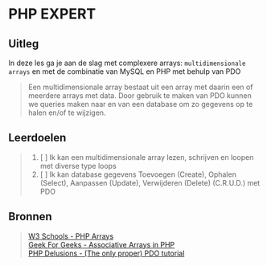 # PHP EXPERT

## Uitleg

In deze les ga je aan de slag met complexere arrays: `multidimensionale arrays` en met de combinatie van MySQL en PHP met behulp van PDO

> Een multidimensionale array bestaat uit een array met daarin een of meerdere arrays met data.
> Door gebruik te maken van PDO kunnen we queries maken naar en van een database om zo gegevens op te halen en/of te wijzigen. 

## Leerdoelen

> 1. [ ] Ik kan een multidimensionale array lezen, schrijven en loopen met diverse type loops
> 1. [ ] Ik kan database gegevens Toevoegen (Create), Ophalen (Select), Aanpassen (Update), Verwijderen (Delete) (C.R.U.D.) met PDO 

## Bronnen

> [W3 Schools - PHP Arrays](https://www.w3schools.com/php/php_arrays_associative.asp)  
> [Geek For Geeks - Associative Arrays in PHP](https://www.geeksforgeeks.org/associative-arrays-in-php/)  
>[PHP Delusions - (The only proper) PDO tutorial](https://phpdelusions.net/pdo)  

